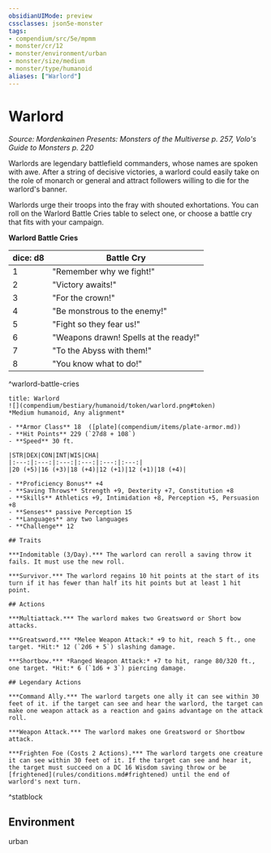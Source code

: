 ```yaml
---
obsidianUIMode: preview
cssclasses: json5e-monster
tags:
- compendium/src/5e/mpmm
- monster/cr/12
- monster/environment/urban
- monster/size/medium
- monster/type/humanoid
aliases: ["Warlord"]
---
```

# Warlord
*Source: Mordenkainen Presents: Monsters of the Multiverse p. 257, Volo's Guide to Monsters p. 220*  

Warlords are legendary battlefield commanders, whose names are spoken with awe. After a string of decisive victories, a warlord could easily take on the role of monarch or general and attract followers willing to die for the warlord's banner.

Warlords urge their troops into the fray with shouted exhortations. You can roll on the Warlord Battle Cries table to select one, or choose a battle cry that fits with your campaign.

**Warlord Battle Cries**

| dice: d8 | Battle Cry |
|----------|------------|
| 1 | "Remember why we fight!" |
| 2 | "Victory awaits!" |
| 3 | "For the crown!" |
| 4 | "Be monstrous to the enemy!" |
| 5 | "Fight so they fear us!" |
| 6 | "Weapons drawn! Spells at the ready!" |
| 7 | "To the Abyss with them!" |
| 8 | "You know what to do!" |
^warlord-battle-cries

```ad-statblock
title: Warlord
![](compendium/bestiary/humanoid/token/warlord.png#token)
*Medium humanoid, Any alignment*

- **Armor Class** 18  ([plate](compendium/items/plate-armor.md))
- **Hit Points** 229 (`27d8 + 108`)
- **Speed** 30 ft.

|STR|DEX|CON|INT|WIS|CHA|
|:---:|:---:|:---:|:---:|:---:|:---:|
|20 (+5)|16 (+3)|18 (+4)|12 (+1)|12 (+1)|18 (+4)|

- **Proficiency Bonus** +4
- **Saving Throws** Strength +9, Dexterity +7, Constitution +8
- **Skills** Athletics +9, Intimidation +8, Perception +5, Persuasion +8
- **Senses** passive Perception 15
- **Languages** any two languages
- **Challenge** 12

## Traits

***Indomitable (3/Day).*** The warlord can reroll a saving throw it fails. It must use the new roll.

***Survivor.*** The warlord regains 10 hit points at the start of its turn if it has fewer than half its hit points but at least 1 hit point.

## Actions

***Multiattack.*** The warlord makes two Greatsword or Short bow attacks.

***Greatsword.*** *Melee Weapon Attack:* +9 to hit, reach 5 ft., one target. *Hit:* 12 (`2d6 + 5`) slashing damage.

***Shortbow.*** *Ranged Weapon Attack:* +7 to hit, range 80/320 ft., one target. *Hit:* 6 (`1d6 + 3`) piercing damage.

## Legendary Actions

***Command Ally.*** The warlord targets one ally it can see within 30 feet of it. if the target can see and hear the warlord, the target can make one weapon attack as a reaction and gains advantage on the attack roll.

***Weapon Attack.*** The warlord makes one Greatsword or Shortbow attack.

***Frighten Foe (Costs 2 Actions).*** The warlord targets one creature it can see within 30 feet of it. If the target can see and hear it, the target must succeed on a DC 16 Wisdom saving throw or be [frightened](rules/conditions.md#frightened) until the end of warlord's next turn.
```
^statblock

## Environment

urban